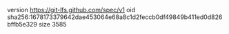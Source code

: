 version https://git-lfs.github.com/spec/v1
oid sha256:1678173379642dae453064e68a8c1d2feccb0df49849b411ed0d826bffb5e329
size 3585
